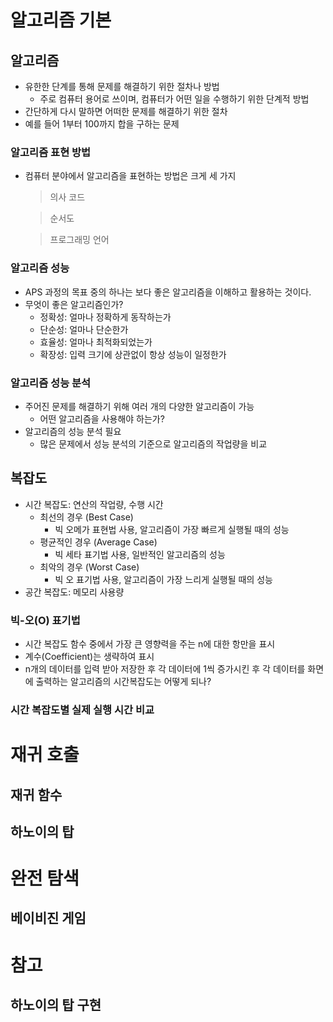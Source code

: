 # 알고리즘 기본

## 알고리즘
- 유한한 단계를 통해 문제를 해결하기 위한 절차나 방법
    - 주로 컴퓨터 용어로 쓰이며, 컴퓨터가 어떤 일을 수행하기 위한 단계적 방법
- 간단하게 다시 말하면 어떠한 문제를 해결하기 위한 절차
- 예를 들어 1부터 100까지 합을 구하는 문제

### 알고리즘 표현 방법
- 컴퓨터 분야에서 알고리즘을 표현하는 방법은 크게 세 가지
    > 의사 코드
    
    > 순서도
    
    > 프로그래밍 언어

### 알고리즘 성능
- APS 과정의 목표 중의 하나는 보다 좋은 알고리즘을 이해하고 활용하는 것이다.
- 무엇이 좋은 알고리즘인가?
    - 정확성: 얼마나 정확하게 동작하는가
    - 단순성: 얼마나 단순한가
    - 효율성: 얼마나 최적화되었는가
    - 확장성: 입력 크기에 상관없이 항상 성능이 일정한가

### 알고리즘 성능 분석
- 주어진 문제를 해결하기 위해 여러 개의 다양한 알고리즘이 가능
    - 어떤 알고리즘을 사용해야 하는가?
- 알고리즘의 성능 분석 필요
    - 많은 문제에서 성능 분석의 기준으로 알고리즘의 작업량을 비교


## 복잡도
- 시간 복잡도: 연산의 작업량, 수행 시간
    - 최선의 경우 (Best Case)
        - 빅 오메가 표현법 사용, 알고리즘이 가장 빠르게 실행될 때의 성능
    - 평균적인 경우 (Average Case)
        - 빅 세타 표기법 사용, 일반적인 알고리즘의 성능
    - 최악의 경우 (Worst Case)
        - 빅 오 표기법 사용, 알고리즘이 가장 느리게 실행될 때의 성능
- 공간 복잡도: 메모리 사용량

### 빅-오(O) 표기법
- 시간 복잡도 함수 중에서 가장 큰 영향력을 주는 n에 대한 항만을 표시
- 계수(Coefficient)는 생략하여 표시
- n개의 데이터를 입력 받아 저장한 후 각 데이터에 1씩 증가시킨 후 각 데이터를 화면에 출력하는 알고리즘의 시간복잡도는 어떻게 되나?

### 시간 복잡도별 실제 실행 시간 비교


# 재귀 호출




## 재귀 함수

## 하노이의 탑

# 완전 탐색

## 베이비진 게임

# 참고

## 하노이의 탑 구현